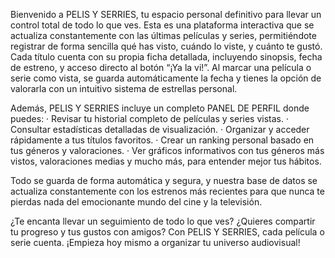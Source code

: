 Bienvenido a PELIS Y SERRIES, tu espacio personal definitivo para llevar un control total de todo lo que ves.
Esta es una plataforma interactiva que se actualiza constantemente con las últimas películas y series, permitiéndote registrar de forma sencilla qué has visto, cuándo lo viste, y cuánto te gustó.
Cada título cuenta con su propia ficha detallada, incluyendo sinopsis, fecha de estreno, y acceso directo al botón “¡Ya la vi!”. Al marcar una película o serie como vista, se guarda automáticamente la fecha y tienes la opción de valorarla con un intuitivo sistema de estrellas personal.

Además, PELIS Y SERRIES incluye un completo PANEL DE PERFIL donde puedes:
· Revisar tu historial completo de películas y series vistas.
· Consultar estadísticas detalladas de visualización.
· Organizar y acceder rápidamente a tus títulos favoritos.
· Crear un ranking personal basado en tus géneros y valoraciones.
· Ver gráficos informativos con tus géneros más vistos, valoraciones medias y mucho más, para entender mejor tus hábitos.

Todo se guarda de forma automática y segura, y nuestra base de datos se actualiza constantemente con los estrenos más recientes para que nunca te pierdas nada del emocionante mundo del cine y la televisión.

¿Te encanta llevar un seguimiento de todo lo que ves? ¿Quieres compartir tu progreso y tus gustos con amigos? Con PELIS Y SERRIES, cada película o serie cuenta. ¡Empieza hoy mismo a organizar tu universo audiovisual!
